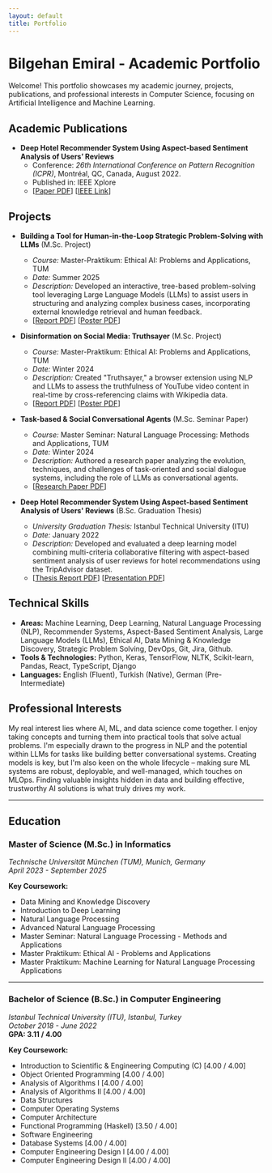 ```yaml
---
layout: default
title: Portfolio
---
```


# Bilgehan Emiral - Academic Portfolio

Welcome! This portfolio showcases my academic journey, projects, publications, and professional interests in Computer Science, focusing on Artificial Intelligence and Machine Learning.


## Academic Publications

*   **Deep Hotel Recommender System Using Aspect-based Sentiment Analysis of Users’ Reviews**
    *   Conference: *26th International Conference on Pattern Recognition (ICPR)*, Montréal, QC, Canada, August 2022.
    *   Published in: IEEE Xplore
    *   [[Paper PDF](static/PublishedPaperICPR26th@2208.pdf)] [[IEEE Link](https://ieeexplore.ieee.org/document/9956570)]

## Projects

*   **Building a Tool for Human-in-the-Loop Strategic Problem-Solving with LLMs** (M.Sc. Project)
    *   *Course:* Master-Praktikum: Ethical AI: Problems and Applications, TUM
    *   *Date:* Summer 2025
    *   *Description:* Developed an interactive, tree-based problem-solving tool leveraging Large Language Models (LLMs) to assist users in structuring and analyzing complex business cases, incorporating external knowledge retrieval and human feedback.
    *   [[Report PDF](static/LabProject2Report@2503.pdf)] [[Poster PDF](static/LabProject2Poster@2501.pdf)]

*   **Disinformation on Social Media: Truthsayer** (M.Sc. Project)
    *   *Course:* Master-Praktikum: Ethical AI: Problems and Applications, TUM
    *   *Date:* Winter 2024
    *   *Description:* Created "Truthsayer," a browser extension using NLP and LLMs to assess the truthfulness of YouTube video content in real-time by cross-referencing claims with Wikipedia data.
    *   [[Report PDF](static/LabProjectReport@2408.pdf)] [[Poster PDF](static/LabProjectPoster@2407.pdf)]

*   **Task-based & Social Conversational Agents** (M.Sc. Seminar Paper)
    *   *Course:* Master Seminar: Natural Language Processing: Methods and Applications, TUM
    *   *Date:* Winter 2024
    *   *Description:* Authored a research paper analyzing the evolution, techniques, and challenges of task-oriented and social dialogue systems, including the role of LLMs as conversational agents.
    *   [[Research Paper PDF](static/SeminarResearchPaper@2408.pdf)]

*   **Deep Hotel Recommender System Using Aspect-based Sentiment Analysis of Users' Reviews** (B.Sc. Graduation Thesis)
    *   *University Graduation Thesis:* Istanbul Technical University (ITU)
    *   *Date:* January 2022
    *   *Description:* Developed and evaluated a deep learning model combining multi-criteria collaborative filtering with aspect-based sentiment analysis of user reviews for hotel recommendations using the TripAdvisor dataset.
    *   [[Thesis Report PDF](static/GraduationProjectReport@2201.pdf)] [[Presentation PDF](static/GraduationProjectPresentation@2201.pdf)]

## Technical Skills

*   **Areas:** Machine Learning, Deep Learning, Natural Language Processing (NLP), Recommender Systems, Aspect-Based Sentiment Analysis, Large Language Models (LLMs), Ethical AI, Data Mining & Knowledge Discovery, Strategic Problem Solving, DevOps, Git, Jira, Github.
*   **Tools & Technologies:** Python, Keras, TensorFlow, NLTK, Scikit-learn, Pandas, React, TypeScript, Django
*   **Languages:** English (Fluent), Turkish (Native), German (Pre-Intermediate)

## Professional Interests
My real interest lies where AI, ML, and data science come together. I enjoy taking concepts and turning them into practical tools that solve actual problems. I'm especially drawn to the progress in NLP and the potential within LLMs for tasks like building better conversational systems. Creating models is key, but I'm also keen on the whole lifecycle – making sure ML systems are robust, deployable, and well-managed, which touches on MLOps. Finding valuable insights hidden in data and building effective, trustworthy AI solutions is what truly drives my work.

---

## Education

### **Master of Science (M.Sc.) in Informatics** 
*Technische Universität München (TUM), Munich, Germany*  
*April 2023 - September 2025*

**Key Coursework:**
- Data Mining and Knowledge Discovery
- Introduction to Deep Learning
- Natural Language Processing
- Advanced Natural Language Processing
- Master Seminar: Natural Language Processing - Methods and Applications
- Master Praktikum: Ethical AI - Problems and Applications
- Master Praktikum: Machine Learning for Natural Language Processing Applications

---

### **Bachelor of Science (B.Sc.) in Computer Engineering** 
*Istanbul Technical University (ITU), Istanbul, Turkey*  
*October 2018 - June 2022*  
**GPA: 3.11 / 4.00**

**Key Coursework:**
- Introduction to Scientific & Engineering Computing (C) [4.00 / 4.00]
- Object Oriented Programming [4.00 / 4.00]
- Analysis of Algorithms I [4.00 / 4.00]
- Analysis of Algorithms II [4.00 / 4.00]
- Data Structures
- Computer Operating Systems
- Computer Architecture
- Functional Programming (Haskell) [3.50 / 4.00]
- Software Engineering
- Database Systems [4.00 / 4.00]
- Computer Engineering Design I [4.00 / 4.00]
- Computer Engineering Design II [4.00 / 4.00]
